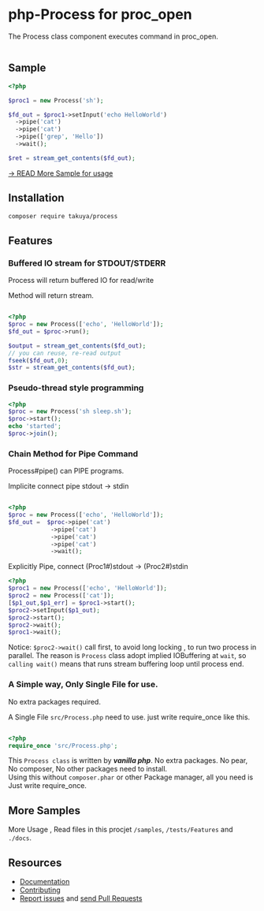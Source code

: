 php-Process for proc_open
=================

The Process class component executes command in proc_open.

![<CircleciTest>](https://circleci.com/gh/takuya/php-process.svg?style=svg)

Sample
------
```php
<?php

$proc1 = new Process('sh');

$fd_out = $proc1->setInput('echo HelloWorld')
  ->pipe('cat')
  ->pipe('cat')
  ->pipe(['grep', 'Hello'])
  ->wait();

$ret = stream_get_contents($fd_out);

```

[ → READ More Sample for usage ](https://github.com/takuya/php-process/blob/master/samples/README.md)

Installation
----
```sh
composer require takuya/process
```

Features
----

### Buffered IO stream for STDOUT/STDERR

Process will return buffered IO for read/write

Method will return stream.

```php

<?php
$proc = new Process(['echo', 'HelloWorld']);
$fd_out = $proc->run();

$output = stream_get_contents($fd_out);
// you can reuse, re-read output  
fseek($fd_out,0);
$str = stream_get_contents($fd_out);
```
### Pseudo-thread style programming
```php
<?php
$proc = new Process('sh sleep.sh');
$proc->start();
echo 'started';
$proc->join();
```


### Chain Method for Pipe Command

Process#pipe() can PIPE programs.

Implicite connect pipe stdout -> stdin
```php

<?php
$proc = new Process(['echo', 'HelloWorld']);
$fd_out =  $proc->pipe('cat')
            ->pipe('cat')
            ->pipe('cat')
            ->pipe('cat')
            ->wait();
```
Explicitly Pipe,  connect (Proc1#)stdout -> (Proc2#)stdin
```php
<?php
$proc1 = new Process(['echo', 'HelloWorld']);
$proc2 = new Process(['cat']);
[$p1_out,$p1_err] = $proc1->start();
$proc2->setInput($p1_out);
$proc2->start();
$proc2->wait();
$proc1->wait();
```
Notice: `$proc2->wait()` call first, to avoid long locking , to run two process in parallel.
The reason is `Process` class adopt implied IOBuffering at `wait`, so `calling wait()` means that runs stream buffering loop until process end.

### A Simple way, Only Single File for use.

No extra packages required.

A Single File `src/Process.php` need to use. just write require_once like this.

```php

<?php
require_once 'src/Process.php';

``` 

This `Process class` is written by ***vanilla php***. No extra packages. No pear, No composer, No other packages need to install.  
Using this without `composer.phar` or other Package manager, all you need is Just write require_once.
 


More Samples
---


More Usage , Read files in this procjet `/samples`, `/tests/Features`  and `./docs`.


Resources
---------

  * [Documentation](https://github.com/takuya/php-process/blob/master/docs/procss.funcs.md)
  * [Contributing](https://github.com/takuya/php-process/)
  * [Report issues](https://github.com/takuya/php-process/issues) and
    [send Pull Requests](https://github.com/takuya/php-process/pulls)
